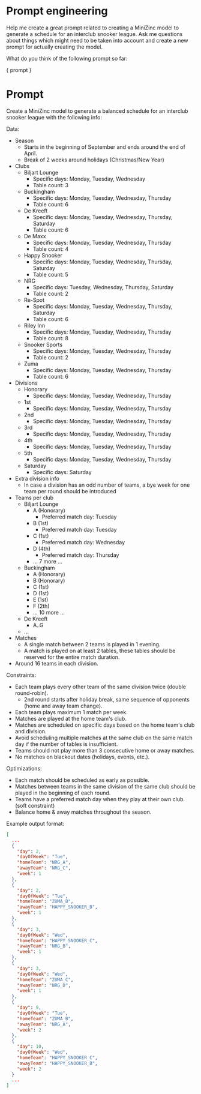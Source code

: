 # Prompt engineering

Help me create a great prompt related to creating a MiniZinc model to generate a schedule for an interclub snooker league. Ask me questions about things which might need to be taken into account and create a new prompt for actually creating the model.

What do you think of the following prompt so far:

{ prompt }

# Prompt

Create a MiniZinc model to generate a balanced schedule for an interclub snooker league with the following info:

Data:

- Season
  - Starts in the beginning of September and ends around the end of April.
  - Break of 2 weeks around holidays (Christmas/New Year)
- Clubs
  - Biljart Lounge
    - Specific days: Monday, Tuesday, Wednesday
    - Table count: 3
  - Buckingham
    - Specific days: Monday, Tuesday, Wednesday, Thursday
    - Table count: 6
  - De Kreeft
    - Specific days: Monday, Tuesday, Wednesday, Thursday, Saturday
    - Table count: 6
  - De Maxx
    - Specific days: Monday, Tuesday, Wednesday, Thursday
    - Table count: 4
  - Happy Snooker
    - Specific days: Monday, Tuesday, Wednesday, Thursday, Saturday
    - Table count: 5
  - NRG
    - Specific days: Tuesday, Wednesday, Thursday, Saturday
    - Table count: 2
  - Re-Spot
    - Specific days: Monday, Tuesday, Wednesday, Thursday, Saturday
    - Table count: 6
  - Riley Inn
    - Specific days: Monday, Tuesday, Wednesday, Thursday
    - Table count: 8
  - Snooker Sports
    - Specific days: Monday, Tuesday, Wednesday, Thursday
    - Table count: 2
  - Zuma
    - Specific days: Monday, Tuesday, Wednesday, Thursday
    - Table count: 6
- Divisions
  - Honorary
    - Specific days: Monday, Tuesday, Wednesday, Thursday
  - 1st
    - Specific days: Monday, Tuesday, Wednesday, Thursday
  - 2nd
    - Specific days: Monday, Tuesday, Wednesday, Thursday
  - 3rd
    - Specific days: Monday, Tuesday, Wednesday, Thursday
  - 4th
    - Specific days: Monday, Tuesday, Wednesday, Thursday
  - 5th
    - Specific days: Monday, Tuesday, Wednesday, Thursday
  - Saturday
    - Specific days: Saturday
- Extra division info
  - In case a division has an odd number of teams, a bye week for one team per round should be introduced
- Teams per club
  - Biljart Lounge
    - A (Honorary)
      - Preferred match day: Tuesday
    - B (1st)
      - Preferred match day: Tuesday
    - C (1st)
      - Preferred match day: Wednesday
    - D (4th)
      - Preferred match day: Thursday
    - ... 7 more ...
  - Buckingham
    - A (Honorary)
    - B (Honorary)
    - C (1st)
    - D (1st)
    - E (1st)
    - F (2th)
    - ... 10 more ...
  - De Kreeft
    - A..G
  - ...
- Matches
  - A single match between 2 teams is played in 1 evening.
  - A match is played on at least 2 tables, these tables should be reserved for the entire match duration.
- Around 16 teams in each division.

Constraints:

- Each team plays every other team of the same division twice (double round-robin).
  - 2nd round starts after holiday break, same sequence of opponents (home and away team change).
- Each team plays maximum 1 match per week.
- Matches are played at the home team's club.
- Matches are scheduled on specific days based on the home team's club and division.
- Avoid scheduling multiple matches at the same club on the same match day if the number of tables is insufficient.
- Teams should not play more than 3 consecutive home or away matches.
- No matches on blackout dates (holidays, events, etc.).

Optimizations:

- Each match should be scheduled as early as possible.
- Matches between teams in the same division of the same club should be played in the beginning of each round.
- Teams have a preferred match day when they play at their own club. (soft constraint)
- Balance home & away matches throughout the season.

Example output format:

```json
[
  ...
  {
    "day": 2,
    "dayOfWeek": "Tue",
    "homeTeam": "NRG_A",
    "awayTeam": "NRG_C",
    "week": 1
  },
  {
    "day": 2,
    "dayOfWeek": "Tue",
    "homeTeam": "ZUMA_B",
    "awayTeam": "HAPPY_SNOOKER_B",
    "week": 1
  },
  {
    "day": 3,
    "dayOfWeek": "Wed",
    "homeTeam": "HAPPY_SNOOKER_C",
    "awayTeam": "NRG_B",
    "week": 1
  },
  {
    "day": 3,
    "dayOfWeek": "Wed",
    "homeTeam": "ZUMA_C",
    "awayTeam": "NRG_D",
    "week": 1
  },
  {
    "day": 9,
    "dayOfWeek": "Tue",
    "homeTeam": "ZUMA_B",
    "awayTeam": "NRG_A",
    "week": 2
  },
  {
    "day": 10,
    "dayOfWeek": "Wed",
    "homeTeam": "HAPPY_SNOOKER_C",
    "awayTeam": "HAPPY_SNOOKER_B",
    "week": 2
  }
  ...
]
```

